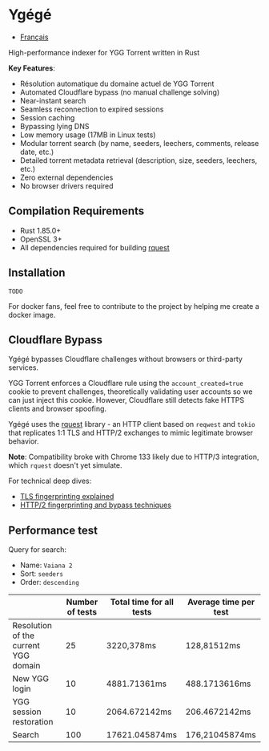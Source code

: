 # Ygégé

- [Français](README-fr.md)

High-performance indexer for YGG Torrent written in Rust

**Key Features**:
- Résolution automatique du domaine actuel de YGG Torrent
- Automated Cloudflare bypass (no manual challenge solving)
- Near-instant search
- Seamless reconnection to expired sessions
- Session caching
- Bypassing lying DNS
- Low memory usage (17MB in Linux tests)
- Modular torrent search (by name, seeders, leechers, comments, release date, etc.)
- Detailed torrent metadata retrieval (description, size, seeders, leechers, etc.)
- Zero external dependencies
- No browser drivers required

## Compilation Requirements
- Rust 1.85.0+
- OpenSSL 3+
- All dependencies required for building [rquest](https://crates.io/crates/rquest)

## Installation

`TODO`

For docker fans, feel free to contribute to the project by helping me create a docker image.

## Cloudflare Bypass
Ygégé bypasses Cloudflare challenges without browsers or third-party services.

YGG Torrent enforces a Cloudflare rule using the `account_created=true` cookie to prevent challenges, theoretically validating user accounts so we can just inject this cookie. However, Cloudflare still detects fake HTTPS clients and browser spoofing.

Ygégé uses the [rquest](https://crates.io/crates/rquest) library - an HTTP client based on `reqwest` and `tokio` that replicates 1:1 TLS and HTTP/2 exchanges to mimic legitimate browser behavior.

**Note**: Compatibility broke with Chrome 133 likely due to HTTP/3 integration, which `rquest` doesn't yet simulate.

For technical deep dives:
- [TLS fingerprinting explained](https://fingerprint.com/blog/what-is-tls-fingerprinting-transport-layer-security/)
- [HTTP/2 fingerprinting and bypass techniques](https://www.trickster.dev/post/understanding-http2-fingerprinting/)  

## Performance test

Query for search:
- Name: `Vaiana 2`
- Sort: `seeders`
- Order: `descending`

|                                      | Number of tests | Total time for all tests | Average time per test |
|--------------------------------------|-----------------|--------------------------|-----------------------|
| Resolution of the current YGG domain |        25       |        3220,378ms        |      128,81512ms      |
| New YGG login                        |        10       |       4881.71361ms       |     488.1713616ms     |
| YGG session restoration              |        10       |       2064.672142ms      |     206.4672142ms     |
| Search                               |       100       |      17621.045874ms      |     176,21045874ms    |